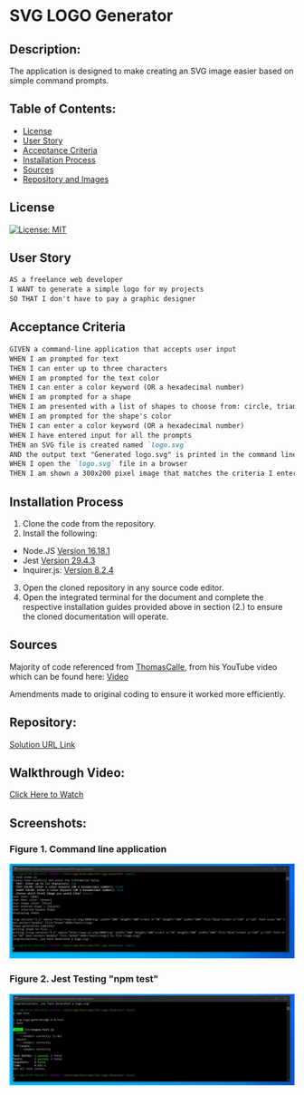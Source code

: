 # SVG LOGO Generator

## Description:
The application is designed to make creating an SVG image easier based on simple command prompts.


## Table of Contents:
* [License](#license)
* [User Story](#user-story)
* [Acceptance Criteria](#acceptance-criteria)
* [Installation Process](#installation-process)
* [Sources](#sources)
* [Repository and Images](#repository)

## License
[![License: MIT](https://img.shields.io/badge/License-MIT-yellow.svg)](https://opensource.org/licenses/MIT)

## User Story
```md
AS a freelance web developer
I WANT to generate a simple logo for my projects
SO THAT I don't have to pay a graphic designer
```

## Acceptance Criteria
```md
GIVEN a command-line application that accepts user input
WHEN I am prompted for text
THEN I can enter up to three characters
WHEN I am prompted for the text color
THEN I can enter a color keyword (OR a hexadecimal number)
WHEN I am prompted for a shape
THEN I am presented with a list of shapes to choose from: circle, triangle, and square
WHEN I am prompted for the shape's color
THEN I can enter a color keyword (OR a hexadecimal number)
WHEN I have entered input for all the prompts
THEN an SVG file is created named `logo.svg`
AND the output text "Generated logo.svg" is printed in the command line
WHEN I open the `logo.svg` file in a browser
THEN I am shown a 300x200 pixel image that matches the criteria I entered
```
## Installation Process
1. Clone the code from the repository.
2. Install the following: 
* Node.JS [Version 16.18.1](https://nodejs.org/en/blog/release/v16.18.1/)
* Jest [Version 29.4.3](https://www.npmjs.com/package/jest)
* Inquirer.js: [Version 8.2.4](https://www.npmjs.com/package/inquirer/v/8.2.4)
3. Open the cloned repository in any source code editor.
4. Open the integrated terminal for the document and complete the respective installation guides provided above in section (2.) to ensure the cloned documentation will operate.

## Sources

Majority of code referenced from [ThomasCalle](https://github.com/ThomasCalle), from his YouTube video which can be found here: [Video](https://www.youtube.com/watch?v=GJYMcLus3v0&t=11s) 

Amendments made to original coding to ensure it worked more efficiently.

## Repository:
[Solution URL Link](https://github.com/MagMillen-Dutka/SVG-Logo-Generator)

## Walkthrough Video:
[Click Here to Watch](https://drive.google.com/file/d/1_eJs9hLdoPl0rTqH2ZTCDZ0JHRT6xYZy/view)

## Screenshots:
### Figure 1. Command line application
![](./images/Completed.jpg) 
### Figure 2. Jest Testing "npm test"
![](./images/Test.jpg)

